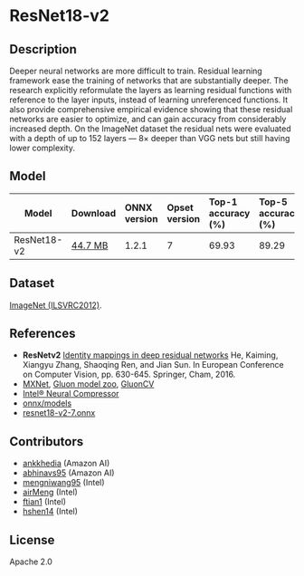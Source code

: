 <!--- SPDX-License-Identifier: Apache-2.0 -->

# ResNet18-v2

## Description

Deeper neural networks are more difficult to train. Residual learning framework
ease the training of networks that are substantially deeper. The research
explicitly reformulate the layers as learning residual functions with reference
to the layer inputs, instead of learning unreferenced functions. It also provide
comprehensive empirical evidence showing that these residual networks are easier
to optimize, and can gain accuracy from considerably increased depth. On the
ImageNet dataset the residual nets were evaluated with a depth of up to 152
layers — 8× deeper than VGG nets but still having lower complexity.

## Model

|Model          |Download                       |ONNX version   |Opset version  |Top-1 accuracy (%) |Top-5 accuracy (%) |
|---------------|:------------------------------|:--------------|:--------------|:------------------|:------------------|
|ResNet18-v2    |[44.7 MB](resnet18-v2-7.onnx)  |1.2.1          |7              |69.93              |89.29              |

## Dataset

[ImageNet (ILSVRC2012)](http://www.image-net.org/challenges/LSVRC/2012/).

## References

* **ResNetv2**
  [Identity mappings in deep residual networks](https://arxiv.org/abs/1603.05027)
  He, Kaiming, Xiangyu Zhang, Shaoqing Ren, and Jian Sun.
  In European Conference on Computer Vision, pp. 630-645. Springer, Cham, 2016.
* [MXNet](http://mxnet.incubator.apache.org),
  [Gluon model zoo](https://cv.gluon.ai/model_zoo/index.html),
  [GluonCV](https://gluon-cv.mxnet.io)
* [Intel® Neural Compressor](https://github.com/intel/neural-compressor)
* [onnx/models](https://github.com/onnx/models/tree/main/vision/classification/resnet)
* [resnet18-v2-7.onnx](https://github.com/onnx/models/blob/main/vision/classification/resnet/model/resnet18-v2-7.onnx)

## Contributors

* [ankkhedia](https://github.com/ankkhedia) (Amazon AI)
* [abhinavs95](https://github.com/abhinavs95) (Amazon AI)
* [mengniwang95](https://github.com/mengniwang95) (Intel)
* [airMeng](https://github.com/airMeng) (Intel)
* [ftian1](https://github.com/ftian1) (Intel)
* [hshen14](https://github.com/hshen14) (Intel)

## License

Apache 2.0
